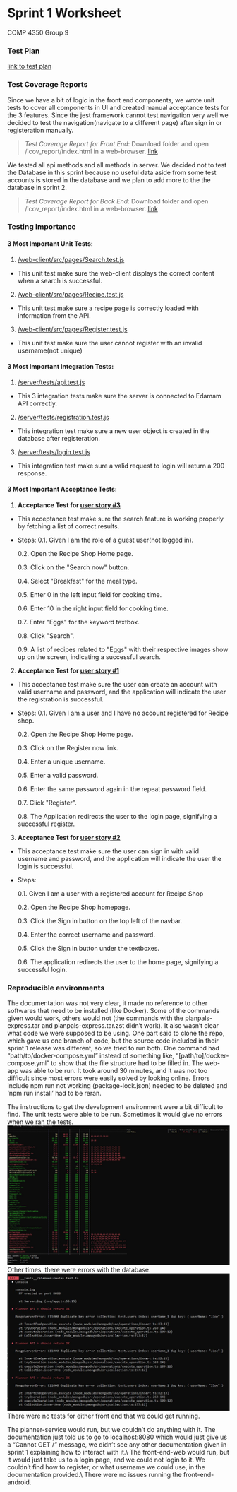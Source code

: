 # Sprint 1 Worksheet
COMP 4350 Group 9
### Test Plan
[link to test plan](https://github.com/njzfjiang/Recipe-Shop/blob/main/Documentation/Recipe%20Shop%20Test%20Plan.pdf)
### Test Coverage Reports

Since we have a bit of logic in the front end components, we wrote unit tests to cover all components in UI and created manual acceptance tests for the 3 features. Since the jest framework cannot test navigation very well we decided to test the navigation(navigate to a different page) after sign in or registeration manually.

>_Test Coverage Report for Front End_: Download folder and open /lcov_report/index.html in a web-browser.
 [link](https://umanitoba-my.sharepoint.com/:f:/g/personal/chenm7_myumanitoba_ca/EhD6uEEQ40FBgmUG6WTRJKMBq4C5-fmaEIPrYjU-mgYtoQ?e=ATAsTE)
 
 We tested all api methods and all methods in server. We decided not to test the Database in this sprint because no useful data aside from some test accounts is stored in the database and we plan to add more to the the database in sprint 2.
 
> _Test Coverage Report for Back End_: Download folder and open /lcov_report/index.html in a web-browser.
 [link](https://umanitoba-my.sharepoint.com/:f:/g/personal/chenm7_myumanitoba_ca/EhxcollPh7hPlZDuSre4Ci4BRNqvb2nEHMPGpb6mm8C79A?e=dX8HLv)

### Testing Importance
#### 3 Most Important Unit Tests:
1. [/web-client/src/pages/Search.test.js](https://github.com/njzfjiang/Recipe-Shop/blob/c1508731e987ecf21f9e00b4c57a2cd57c3d1bef/web-client/src/pages/Search.test.js#L114C3-L132C1)
- This unit test make sure the web-client displays the correct content when a search is successful.

2. [/web-client/src/pages/Recipe.test.js](https://github.com/njzfjiang/Recipe-Shop/blob/c1508731e987ecf21f9e00b4c57a2cd57c3d1bef/web-client/src/pages/Recipe.test.js#L20C4-L49C11)
- This unit test make sure a recipe page is correctly loaded with information from the API.
3. [/web-client/src/pages/Register.test.js](https://github.com/njzfjiang/Recipe-Shop/blob/dc7f648359d9823b1b19620ecfbfc93a02415002/web-client/src/pages/Register.test.js#L94C5-L120C8)
- This unit test make sure the user cannot register with an invalid username(not unique)


#### 3 Most Important Integration Tests:
1. [/server/tests/api.test.js](https://github.com/njzfjiang/Recipe-Shop/blob/c1508731e987ecf21f9e00b4c57a2cd57c3d1bef/server/tests/api.test.js#L16C4-L37C8)
- This 3 integration tests make sure the server is connected to Edamam API correctly.
2. [/server/tests/registration.test.js](https://github.com/njzfjiang/Recipe-Shop/blob/dc7f648359d9823b1b19620ecfbfc93a02415002/server/tests/registration.test.js#L33C3-L58C1)
- This integration test make sure a new user object is created in the database after registeration.
3. [/server/tests/login.test.js](https://github.com/njzfjiang/Recipe-Shop/blob/dc7f648359d9823b1b19620ecfbfc93a02415002/server/tests/login.test.js#L32C2-L50C6)
- This integration test make sure a valid request to login will return a 200 response.

#### 3 Most Important Acceptance Tests:
1.  **Acceptance Test for [user story #3](https://github.com/njzfjiang/Recipe-Shop/issues/3)**
- This acceptance test make sure the search feature is working properly by fetching a list of correct results.
- Steps:
  0.1.  Given I am the role of a guest user(not logged in).
  
  0.2.  Open the Recipe Shop Home page.

  0.3.  Click on the "Search now" button.
  
  0.4.  Select "Breakfast" for the meal type.

  0.5.  Enter 0 in the left input field for cooking time.

  0.6.  Enter 10 in the right input field for cooking time.

  0.7.  Enter "Eggs" for the keyword textbox.

  0.8.  Click "Search".

  0.9.  A list of recipes related to "Eggs" with their respective images show up on the screen, indicating a successful search.



2. **Acceptance Test for [user story #1](https://github.com/njzfjiang/Recipe-Shop/issues/1)**
- This acceptance test make sure the user can create an account with valid username and password, and the application will indicate the user the registration is successful.
- Steps:
	0.1.  Given I am a user and I have no account registered for Recipe shop.
  
    0.2.  Open the Recipe Shop Home page.
  
    0.3.  Click on the Register now link.
  
    0.4.  Enter a unique username.
  
    0.5.  Enter a valid password.
  
    0.6.  Enter the same password again in the repeat password field.
  
    0.7.  Click "Register".
  
    0.8.  The Application redirects the user to the login page, signifying a successful register.

  

3. **Acceptance Test for [user story #2](https://github.com/njzfjiang/Recipe-Shop/issues/2)**
- This acceptance test make sure the user can sign in with valid username and password, and the application will indicate the user the login is successful.
- Steps:

    0.1.  Given I am a user with a registered account for Recipe Shop
  
    0.2.  Open the Recipe Shop homepage.
  
    0.3.  Click the Sign in button on the top left of the navbar.
  
    0.4.  Enter the correct username and password.
  
    0.5.  Click the Sign in button under the textboxes.
  
    0.6.  The application redirects the user to the home page, signifying a successful login.

### Reproducible environments
The documentation was not very clear, it made no reference to other softwares that need to be installed (like Docker). Some of the commands given would work, others would not (the commands with the planpals-express.tar and planpals-express.tar.zst didn’t work). It also wasn’t clear what code we were supposed to be using. One part said to clone the repo, which gave us one branch of code, but the source code included in their sprint 1 release was different, so we tried to run both. One command had “path/to/docker-compose.yml” instead of something like, “[path/to]/docker-compose.yml” to show that the file structure had to be filled in. The web-app was able to be run. It took around 30 minutes, and it was not too difficult since most errors were easily solved by looking online. Errors include npm run not working (package-lock.json) needed to be deleted and ‘npm run install’ had to be reran.


The instructions to get the development environment were a bit difficult to find. The unit tests were able to be run. Sometimes it would give no errors when we ran the tests.
![image](https://github.com/njzfjiang/Recipe-Shop/blob/main/Documentation/images/Group10-Test1.JPG)
Other times, there were errors with the database.
![image](https://github.com/njzfjiang/Recipe-Shop/blob/main/Documentation/images/Group10-Test2.JPG)
There were no tests for either front end that we could get running.


The planner-service would run, but we couldn’t do anything with it. The documentation just told us to go to localhost:8080 which would just give us a “Cannot GET /” message, we didn’t see any other documentation given in sprint 1 explaining how to interact with it.\ 
The front-end-web would run, but it would just take us to a login page, and we could not login to it. We couldn’t find how to register, or what username we could use, in the documentation provided.\ 
There were no issues running the front-end-android.
